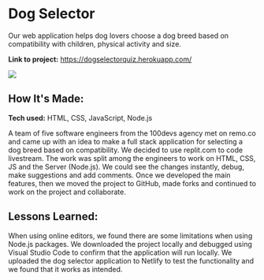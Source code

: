 # Dog Selector
Our web application helps dog lovers choose a dog breed based on compatibility with children, physical activity and size. 

**Link to project:** https://dogselectorquiz.herokuapp.com/

<img src="https://imgur.com/pRX17hb.png" />


## How It's Made:

**Tech used:** HTML, CSS, JavaScript, Node.js

A team of five software engineers from the 100devs agency met on remo.co and came up with an idea to make a full stack application for selecting a dog breed based on compatibility. We decided to use replit.com to code livestream. The work was split among the engineers to work on HTML, CSS, JS and the Server (Node.js). We could see the changes instantly, debug, make suggestions and add comments. Once we developed the main features, then we moved the project to GitHub, made forks and continued to work on the  project and collaborate. 


## Lessons Learned:

When using online editors, we found there are some limitations when using Node.js packages. We downloaded the project locally and debugged using Visual Studio Code to confirm that the application will run locally. We uploaded the dog selector application to Netlify to test the functionality and we found that it works as intended. 





